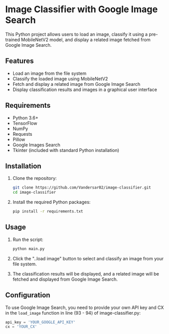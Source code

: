 # Image Classifier with Google Image Search

This Python project allows users to load an image, classify it using a pre-trained MobileNetV2 model, and display a related image fetched from Google Image Search.

## Features

- Load an image from the file system
- Classify the loaded image using MobileNetV2
- Fetch and display a related image from Google Image Search
- Display classification results and images in a graphical user interface

## Requirements

- Python 3.6+
- TensorFlow
- NumPy
- Requests
- Pillow
- Google Images Search
- Tkinter (included with standard Python installation)

## Installation

1. Clone the repository:
   ```sh
   git clone https://github.com/Vandersar02/image-classifier.git
   cd image-classifier
   ```

2. Install the required Python packages:
   ```sh
   pip install -r requirements.txt
   ```

## Usage

1. Run the script:
   ```sh
   python main.py
   ```

2. Click the "..load image" button to select and classify an image from your file system.

3. The classification results will be displayed, and a related image will be fetched and displayed from Google Image Search.

## Configuration

To use Google Image Search, you need to provide your own API key and CX in the `load_image` function in line (93 - 94) of image-classifier.py:
```python
api_key = 'YOUR_GOOGLE_API_KEY'
cx = 'YOUR_CX'
```
